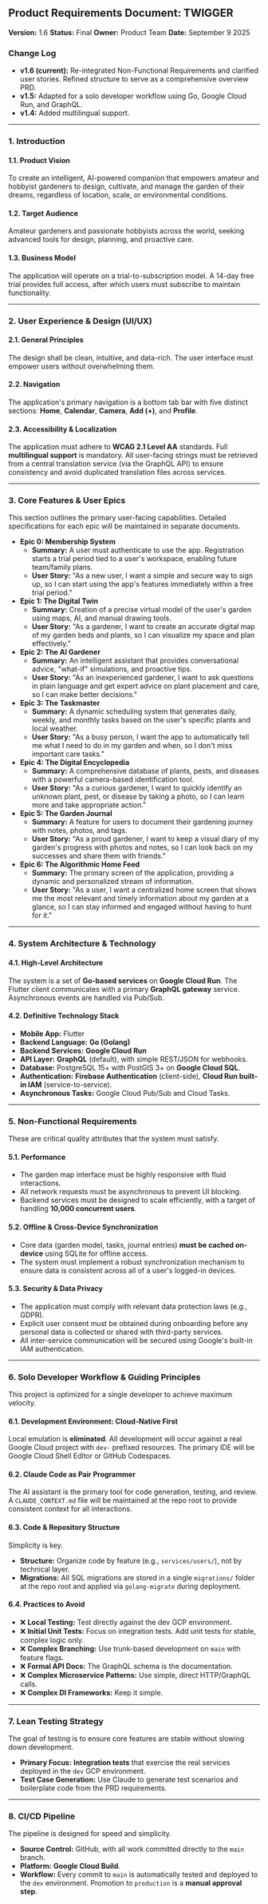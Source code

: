 ## **Product Requirements Document: TWIGGER**

**Version:** 1.6 **Status:** Final **Owner:** Product Team **Date:** September 9 2025

### **Change Log**

* **v1.6 (current):** Re-integrated Non-Functional Requirements and clarified user stories. Refined structure to serve as a comprehensive overview PRD.  
* **v1.5:** Adapted for a solo developer workflow using Go, Google Cloud Run, and GraphQL.  
* **v1.4:** Added multilingual support.

---

### **1\. Introduction**

#### **1.1. Product Vision**

To create an intelligent, AI-powered companion that empowers amateur and hobbyist gardeners to design, cultivate, and manage the garden of their dreams, regardless of location, scale, or environmental conditions.

#### **1.2. Target Audience**

Amateur gardeners and passionate hobbyists across the world, seeking advanced tools for design, planning, and proactive care.

#### **1.3. Business Model**

The application will operate on a trial-to-subscription model. A 14-day free trial provides full access, after which users must subscribe to maintain functionality.

---

### **2\. User Experience & Design (UI/UX)**

#### **2.1. General Principles**

The design shall be clean, intuitive, and data-rich. The user interface must empower users without overwhelming them.

#### **2.2. Navigation**

The application's primary navigation is a bottom tab bar with five distinct sections: **Home**, **Calendar**, **Camera**, **Add (+)**, and **Profile**.

#### **2.3. Accessibility & Localization**

The application must adhere to **WCAG 2.1 Level AA** standards. Full **multilingual support** is mandatory. All user-facing strings must be retrieved from a central translation service (via the GraphQL API) to ensure consistency and avoid duplicated translation files across services.

---

### **3\. Core Features & User Epics**

This section outlines the primary user-facing capabilities. Detailed specifications for each epic will be maintained in separate documents.

* **Epic 0: Membership System**  
  * **Summary:** A user must authenticate to use the app. Registration starts a trial period tied to a user's workspace, enabling future team/family plans.  
  * **User Story:** "As a new user, I want a simple and secure way to sign up, so I can start using the app's features immediately within a free trial period."  
* **Epic 1: The Digital Twin**  
  * **Summary:** Creation of a precise virtual model of the user's garden using maps, AI, and manual drawing tools.  
  * **User Story:** "As a gardener, I want to create an accurate digital map of my garden beds and plants, so I can visualize my space and plan effectively."  
* **Epic 2: The AI Gardener**  
  * **Summary:** An intelligent assistant that provides conversational advice, "what-if" simulations, and proactive tips.  
  * **User Story:** "As an inexperienced gardener, I want to ask questions in plain language and get expert advice on plant placement and care, so I can make better decisions."  
* **Epic 3: The Taskmaster**  
  * **Summary:** A dynamic scheduling system that generates daily, weekly, and monthly tasks based on the user's specific plants and local weather.  
  * **User Story:** "As a busy person, I want the app to automatically tell me what I need to do in my garden and when, so I don't miss important care tasks."  
* **Epic 4: The Digital Encyclopedia**  
  * **Summary:** A comprehensive database of plants, pests, and diseases with a powerful camera-based identification tool.  
  * **User Story:** "As a curious gardener, I want to quickly identify an unknown plant, pest, or disease by taking a photo, so I can learn more and take appropriate action."  
* **Epic 5: The Garden Journal**  
  * **Summary:** A feature for users to document their gardening journey with notes, photos, and tags.  
  * **User Story:** "As a proud gardener, I want to keep a visual diary of my garden's progress with photos and notes, so I can look back on my successes and share them with friends."  
* **Epic 6: The Algorithmic Home Feed**  
  * **Summary:** The primary screen of the application, providing a dynamic and personalized stream of information.  
  * **User Story:** "As a user, I want a centralized home screen that shows me the most relevant and timely information about my garden at a glance, so I can stay informed and engaged without having to hunt for it."

---

### **4\. System Architecture & Technology**

#### **4.1. High-Level Architecture**

The system is a set of **Go-based services** on **Google Cloud Run**. The Flutter client communicates with a primary **GraphQL gateway** service. Asynchronous events are handled via Pub/Sub.

#### **4.2. Definitive Technology Stack**

* **Mobile App:** Flutter  
* **Backend Language:** **Go (Golang)**  
* **Backend Services:** **Google Cloud Run**  
* **API Layer:** **GraphQL** (default), with simple REST/JSON for webhooks.  
* **Database:** PostgreSQL 15+ with PostGIS 3+ on **Google Cloud SQL**.  
* **Authentication:** **Firebase Authentication** (client-side), **Cloud Run built-in IAM** (service-to-service).  
* **Asynchronous Tasks:** Google Cloud Pub/Sub and Cloud Tasks.

---

### **5\. Non-Functional Requirements**

These are critical quality attributes that the system must satisfy.

#### **5.1. Performance**

* The garden map interface must be highly responsive with fluid interactions.  
* All network requests must be asynchronous to prevent UI blocking.  
* Backend services must be designed to scale efficiently, with a target of handling **10,000 concurrent users**.

#### **5.2. Offline & Cross-Device Synchronization**

* Core data (garden model, tasks, journal entries) **must be cached on-device** using SQLite for offline access.  
* The system must implement a robust synchronization mechanism to ensure data is consistent across all of a user's logged-in devices.

#### **5.3. Security & Data Privacy**

* The application must comply with relevant data protection laws (e.g., GDPR).  
* Explicit user consent must be obtained during onboarding before any personal data is collected or shared with third-party services.  
* All inter-service communication will be secured using Google's built-in IAM authentication.

---

### **6\. Solo Developer Workflow & Guiding Principles**

This project is optimized for a single developer to achieve maximum velocity.

#### **6.1. Development Environment: Cloud-Native First**

Local emulation is **eliminated**. All development will occur against a real Google Cloud project with `dev-` prefixed resources. The primary IDE will be Google Cloud Shell Editor or GitHub Codespaces.

#### **6.2. Claude Code as Pair Programmer**

The AI assistant is the primary tool for code generation, testing, and review. A `CLAUDE_CONTEXT.md` file will be maintained at the repo root to provide consistent context for all interactions.

#### **6.3. Code & Repository Structure**

Simplicity is key.

* **Structure:** Organize code by feature (e.g., `services/users/`), not by technical layer.  
* **Migrations:** All SQL migrations are stored in a single `migrations/` folder at the repo root and applied via `golang-migrate` during deployment.

#### **6.4. Practices to Avoid**

* ❌ **Local Testing:** Test directly against the dev GCP environment.  
* ❌ **Initial Unit Tests:** Focus on integration tests. Add unit tests for stable, complex logic only.  
* ❌ **Complex Branching:** Use trunk-based development on `main` with feature flags.  
* ❌ **Formal API Docs:** The GraphQL schema is the documentation.  
* ❌ **Complex Microservice Patterns:** Use simple, direct HTTP/GraphQL calls.  
* ❌ **Complex DI Frameworks:** Keep it simple.

---

### **7\. Lean Testing Strategy**

The goal of testing is to ensure core features are stable without slowing down development.

* **Primary Focus:** **Integration tests** that exercise the real services deployed in the `dev` GCP environment.  
* **Test Case Generation:** Use Claude to generate test scenarios and boilerplate code from the PRD requirements.

---

### **8\. CI/CD Pipeline**

The pipeline is designed for speed and simplicity.

* **Source Control:** GitHub, with all work committed directly to the `main` branch.  
* **Platform:** **Google Cloud Build**.  
* **Workflow:** Every commit to `main` is automatically tested and deployed to the `dev` environment. Promotion to `production` is a **manual approval step**.

